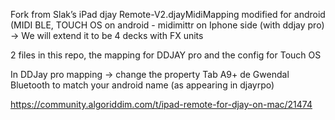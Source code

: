 
Fork from Slak’s iPad djay Remote-V2.djayMidiMapping 
modified for android (MIDI BLE, TOUCH OS on android - midimittr on Iphone side (with ddjay pro)
-> We will extend it to be 4 decks with FX units




2 files in this repo, the mapping for DDJAY pro and the config for Touch OS 

In DDJay pro mapping 
-> change the property     <string>Tab A9+ de Gwendal Bluetooth</string> to match your android name (as appearing in djayrpo)


https://community.algoriddim.com/t/ipad-remote-for-djay-on-mac/21474

